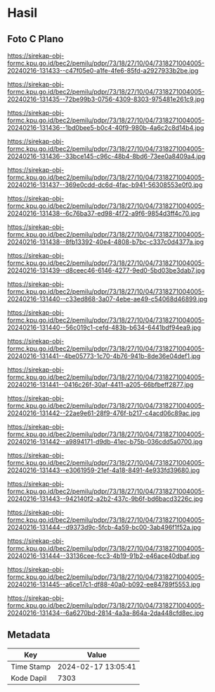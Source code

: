 # Hasil

## Foto C Plano

https://sirekap-obj-formc.kpu.go.id/bec2/pemilu/pdpr/73/18/27/10/04/7318271004005-20240216-131433--c47f05e0-a1fe-4fe6-85fd-a2927933b2be.jpg

https://sirekap-obj-formc.kpu.go.id/bec2/pemilu/pdpr/73/18/27/10/04/7318271004005-20240216-131435--72be99b3-0756-4309-8303-975481e261c9.jpg

https://sirekap-obj-formc.kpu.go.id/bec2/pemilu/pdpr/73/18/27/10/04/7318271004005-20240216-131436--1bd0bee5-b0c4-40f9-980b-4a6c2c8d14b4.jpg

https://sirekap-obj-formc.kpu.go.id/bec2/pemilu/pdpr/73/18/27/10/04/7318271004005-20240216-131436--33bce145-c96c-48b4-8bd6-73ee0a8409a4.jpg

https://sirekap-obj-formc.kpu.go.id/bec2/pemilu/pdpr/73/18/27/10/04/7318271004005-20240216-131437--369e0cdd-dc6d-4fac-b941-56308553e0f0.jpg

https://sirekap-obj-formc.kpu.go.id/bec2/pemilu/pdpr/73/18/27/10/04/7318271004005-20240216-131438--6c76ba37-ed98-4f72-a9f6-9854d3ff4c70.jpg

https://sirekap-obj-formc.kpu.go.id/bec2/pemilu/pdpr/73/18/27/10/04/7318271004005-20240216-131438--8fb13392-40e4-4808-b7bc-c337c0d4377a.jpg

https://sirekap-obj-formc.kpu.go.id/bec2/pemilu/pdpr/73/18/27/10/04/7318271004005-20240216-131439--d8ceec46-6146-4277-9ed0-5bd03be3dab7.jpg

https://sirekap-obj-formc.kpu.go.id/bec2/pemilu/pdpr/73/18/27/10/04/7318271004005-20240216-131440--c33ed868-3a07-4ebe-ae49-c54068d46899.jpg

https://sirekap-obj-formc.kpu.go.id/bec2/pemilu/pdpr/73/18/27/10/04/7318271004005-20240216-131440--56c019c1-cefd-483b-b634-6441bdf94ea9.jpg

https://sirekap-obj-formc.kpu.go.id/bec2/pemilu/pdpr/73/18/27/10/04/7318271004005-20240216-131441--4be05773-1c70-4b76-941b-8de36e04def1.jpg

https://sirekap-obj-formc.kpu.go.id/bec2/pemilu/pdpr/73/18/27/10/04/7318271004005-20240216-131441--0416c26f-30af-4411-a205-66bfbeff2877.jpg

https://sirekap-obj-formc.kpu.go.id/bec2/pemilu/pdpr/73/18/27/10/04/7318271004005-20240216-131442--22ae9e61-28f9-476f-b217-c4acd06c89ac.jpg

https://sirekap-obj-formc.kpu.go.id/bec2/pemilu/pdpr/73/18/27/10/04/7318271004005-20240216-131442--a9894171-d9db-41ec-b75b-036cdd5a0700.jpg

https://sirekap-obj-formc.kpu.go.id/bec2/pemilu/pdpr/73/18/27/10/04/7318271004005-20240216-131443--e3061959-21ef-4a18-8491-4e933fd39680.jpg

https://sirekap-obj-formc.kpu.go.id/bec2/pemilu/pdpr/73/18/27/10/04/7318271004005-20240216-131443--942140f2-a2b2-437c-9b6f-bd6bacd3226c.jpg

https://sirekap-obj-formc.kpu.go.id/bec2/pemilu/pdpr/73/18/27/10/04/7318271004005-20240216-131444--d9373d9c-5fcb-4a59-bc00-3ab496f1f52a.jpg

https://sirekap-obj-formc.kpu.go.id/bec2/pemilu/pdpr/73/18/27/10/04/7318271004005-20240216-131444--33136cee-fcc3-4b19-91b2-e46ace40dbaf.jpg

https://sirekap-obj-formc.kpu.go.id/bec2/pemilu/pdpr/73/18/27/10/04/7318271004005-20240216-131445--a6ce17c1-df88-40a0-b092-ee84789f5553.jpg

https://sirekap-obj-formc.kpu.go.id/bec2/pemilu/pdpr/73/18/27/10/04/7318271004005-20240216-131434--6a6270bd-2814-4a3a-864a-2da448cfd8ec.jpg


## Metadata

| Key        | Value               |
| ---------- | ------------------- |
| Time Stamp | 2024-02-17 13:05:41 |
| Kode Dapil | 7303                |



